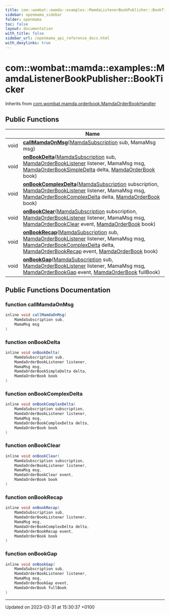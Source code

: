```yaml
---
title: com::wombat::mamda::examples::MamdaListenerBookPublisher::BookTicker
sidebar: openmama_sidebar
folder: openmama
toc: false
layout: documentation
with_title: false
sidebar_url: /openmama_api_reference_docs.html
with_doxylinks: true
---
```


# com::wombat::mamda::examples::MamdaListenerBookPublisher::BookTicker





Inherits from [com.wombat.mamda.orderbook.MamdaOrderBookHandler](interfacecom_1_1wombat_1_1mamda_1_1orderbook_1_1MamdaOrderBookHandler.html)

## Public Functions

|                | Name           |
| -------------- | -------------- |
| void | **[callMamdaOnMsg](classcom_1_1wombat_1_1mamda_1_1examples_1_1MamdaListenerBookPublisher_1_1BookTicker.html#function-callmamdaonmsg)**([MamdaSubscription](classcom_1_1wombat_1_1mamda_1_1MamdaSubscription.html) sub, MamaMsg msg) |
| void | **[onBookDelta](classcom_1_1wombat_1_1mamda_1_1examples_1_1MamdaListenerBookPublisher_1_1BookTicker.html#function-onbookdelta)**([MamdaSubscription](classcom_1_1wombat_1_1mamda_1_1MamdaSubscription.html) sub, [MamdaOrderBookListener](classcom_1_1wombat_1_1mamda_1_1orderbook_1_1MamdaOrderBookListener.html) listener, MamaMsg msg, [MamdaOrderBookSimpleDelta](classcom_1_1wombat_1_1mamda_1_1orderbook_1_1MamdaOrderBookSimpleDelta.html) delta, [MamdaOrderBook](classcom_1_1wombat_1_1mamda_1_1orderbook_1_1MamdaOrderBook.html) book) |
| void | **[onBookComplexDelta](classcom_1_1wombat_1_1mamda_1_1examples_1_1MamdaListenerBookPublisher_1_1BookTicker.html#function-onbookcomplexdelta)**([MamdaSubscription](classcom_1_1wombat_1_1mamda_1_1MamdaSubscription.html) subscription, [MamdaOrderBookListener](classcom_1_1wombat_1_1mamda_1_1orderbook_1_1MamdaOrderBookListener.html) listener, MamaMsg msg, [MamdaOrderBookComplexDelta](classcom_1_1wombat_1_1mamda_1_1orderbook_1_1MamdaOrderBookComplexDelta.html) delta, [MamdaOrderBook](classcom_1_1wombat_1_1mamda_1_1orderbook_1_1MamdaOrderBook.html) book) |
| void | **[onBookClear](classcom_1_1wombat_1_1mamda_1_1examples_1_1MamdaListenerBookPublisher_1_1BookTicker.html#function-onbookclear)**([MamdaSubscription](classcom_1_1wombat_1_1mamda_1_1MamdaSubscription.html) subscription, [MamdaOrderBookListener](classcom_1_1wombat_1_1mamda_1_1orderbook_1_1MamdaOrderBookListener.html) listener, MamaMsg msg, [MamdaOrderBookClear](interfacecom_1_1wombat_1_1mamda_1_1orderbook_1_1MamdaOrderBookClear.html) event, [MamdaOrderBook](classcom_1_1wombat_1_1mamda_1_1orderbook_1_1MamdaOrderBook.html) book) |
| void | **[onBookRecap](classcom_1_1wombat_1_1mamda_1_1examples_1_1MamdaListenerBookPublisher_1_1BookTicker.html#function-onbookrecap)**([MamdaSubscription](classcom_1_1wombat_1_1mamda_1_1MamdaSubscription.html) sub, [MamdaOrderBookListener](classcom_1_1wombat_1_1mamda_1_1orderbook_1_1MamdaOrderBookListener.html) listener, MamaMsg msg, [MamdaOrderBookComplexDelta](classcom_1_1wombat_1_1mamda_1_1orderbook_1_1MamdaOrderBookComplexDelta.html) delta, [MamdaOrderBookRecap](interfacecom_1_1wombat_1_1mamda_1_1orderbook_1_1MamdaOrderBookRecap.html) event, [MamdaOrderBook](classcom_1_1wombat_1_1mamda_1_1orderbook_1_1MamdaOrderBook.html) book) |
| void | **[onBookGap](classcom_1_1wombat_1_1mamda_1_1examples_1_1MamdaListenerBookPublisher_1_1BookTicker.html#function-onbookgap)**([MamdaSubscription](classcom_1_1wombat_1_1mamda_1_1MamdaSubscription.html) sub, [MamdaOrderBookListener](classcom_1_1wombat_1_1mamda_1_1orderbook_1_1MamdaOrderBookListener.html) listener, MamaMsg msg, [MamdaOrderBookGap](interfacecom_1_1wombat_1_1mamda_1_1orderbook_1_1MamdaOrderBookGap.html) event, [MamdaOrderBook](classcom_1_1wombat_1_1mamda_1_1orderbook_1_1MamdaOrderBook.html) fullBook) |

## Public Functions Documentation

### function callMamdaOnMsg

```java
inline void callMamdaOnMsg(
    MamdaSubscription sub,
    MamaMsg msg
)
```


### function onBookDelta

```java
inline void onBookDelta(
    MamdaSubscription sub,
    MamdaOrderBookListener listener,
    MamaMsg msg,
    MamdaOrderBookSimpleDelta delta,
    MamdaOrderBook book
)
```


### function onBookComplexDelta

```java
inline void onBookComplexDelta(
    MamdaSubscription subscription,
    MamdaOrderBookListener listener,
    MamaMsg msg,
    MamdaOrderBookComplexDelta delta,
    MamdaOrderBook book
)
```


### function onBookClear

```java
inline void onBookClear(
    MamdaSubscription subscription,
    MamdaOrderBookListener listener,
    MamaMsg msg,
    MamdaOrderBookClear event,
    MamdaOrderBook book
)
```


### function onBookRecap

```java
inline void onBookRecap(
    MamdaSubscription sub,
    MamdaOrderBookListener listener,
    MamaMsg msg,
    MamdaOrderBookComplexDelta delta,
    MamdaOrderBookRecap event,
    MamdaOrderBook book
)
```


### function onBookGap

```java
inline void onBookGap(
    MamdaSubscription sub,
    MamdaOrderBookListener listener,
    MamaMsg msg,
    MamdaOrderBookGap event,
    MamdaOrderBook fullBook
)
```


-------------------------------

Updated on 2023-03-31 at 15:30:37 +0100